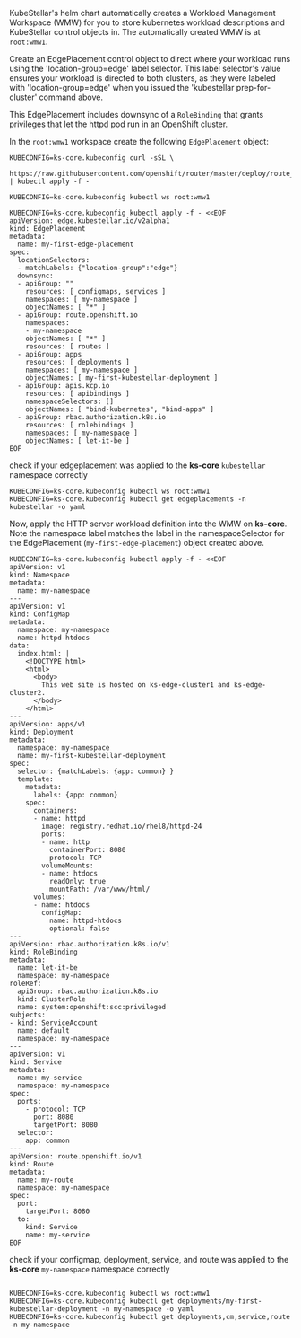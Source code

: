 <!--kubestellar-apply-apache-openshift-start-->
KubeStellar's helm chart automatically creates a Workload Management
Workspace (WMW) for you to store kubernetes workload descriptions and KubeStellar control objects in. The automatically created WMW is at `root:wmw1`.

Create an EdgePlacement control object to direct where your workload runs using the 'location-group=edge' label selector. This label selector's value ensures your workload is directed to both clusters, as they were labeled with 'location-group=edge' when you issued the 'kubestellar prep-for-cluster' command above.

This EdgePlacement includes downsync of a `RoleBinding` that grants
privileges that let the httpd pod run in an OpenShift cluster.

In the `root:wmw1` workspace create the following `EdgePlacement` object: 
```shell hl_lines="13 14 18 27 28 35"
KUBECONFIG=ks-core.kubeconfig curl -sSL \
  https://raw.githubusercontent.com/openshift/router/master/deploy/route_crd.yaml | kubectl apply -f -

KUBECONFIG=ks-core.kubeconfig kubectl ws root:wmw1

KUBECONFIG=ks-core.kubeconfig kubectl apply -f - <<EOF
apiVersion: edge.kubestellar.io/v2alpha1
kind: EdgePlacement
metadata:
  name: my-first-edge-placement
spec:
  locationSelectors:
  - matchLabels: {"location-group":"edge"}
  downsync:
  - apiGroup: ""
    resources: [ configmaps, services ]
    namespaces: [ my-namespace ]
    objectNames: [ "*" ]
  - apiGroup: route.openshift.io
    namespaces:
    - my-namespace
    objectNames: [ "*" ]
    resources: [ routes ]
  - apiGroup: apps
    resources: [ deployments ]
    namespaces: [ my-namespace ]
    objectNames: [ my-first-kubestellar-deployment ]
  - apiGroup: apis.kcp.io
    resources: [ apibindings ]
    namespaceSelectors: []
    objectNames: [ "bind-kubernetes", "bind-apps" ]
  - apiGroup: rbac.authorization.k8s.io
    resources: [ rolebindings ]
    namespaces: [ my-namespace ]
    objectNames: [ let-it-be ]
EOF
```

check if your edgeplacement was applied to the **ks-core** `kubestellar` namespace correctly
```shell
KUBECONFIG=ks-core.kubeconfig kubectl ws root:wmw1
KUBECONFIG=ks-core.kubeconfig kubectl get edgeplacements -n kubestellar -o yaml
```

Now, apply the HTTP server workload definition into the WMW on **ks-core**. Note the namespace label matches the label in the namespaceSelector for the EdgePlacement (`my-first-edge-placement`) object created above. 
```shell hl_lines="5 10 24 25"
KUBECONFIG=ks-core.kubeconfig kubectl apply -f - <<EOF
apiVersion: v1
kind: Namespace
metadata:
  name: my-namespace
---
apiVersion: v1
kind: ConfigMap
metadata:
  namespace: my-namespace
  name: httpd-htdocs
data:
  index.html: |
    <!DOCTYPE html>
    <html>
      <body>
        This web site is hosted on ks-edge-cluster1 and ks-edge-cluster2.
      </body>
    </html>
---
apiVersion: apps/v1
kind: Deployment
metadata:
  namespace: my-namespace
  name: my-first-kubestellar-deployment
spec:
  selector: {matchLabels: {app: common} }
  template:
    metadata:
      labels: {app: common}
    spec:
      containers:
      - name: httpd
        image: registry.redhat.io/rhel8/httpd-24
        ports:
        - name: http
          containerPort: 8080
          protocol: TCP
        volumeMounts:
        - name: htdocs
          readOnly: true
          mountPath: /var/www/html/
      volumes:
      - name: htdocs
        configMap:
          name: httpd-htdocs
          optional: false
---
apiVersion: rbac.authorization.k8s.io/v1
kind: RoleBinding
metadata:
  name: let-it-be
  namespace: my-namespace
roleRef:
  apiGroup: rbac.authorization.k8s.io
  kind: ClusterRole
  name: system:openshift:scc:privileged
subjects:
- kind: ServiceAccount
  name: default
  namespace: my-namespace
---
apiVersion: v1
kind: Service
metadata:
  name: my-service
  namespace: my-namespace
spec:
  ports:
    - protocol: TCP
      port: 8080
      targetPort: 8080
  selector:
    app: common
---
apiVersion: route.openshift.io/v1
kind: Route
metadata:
  name: my-route
  namespace: my-namespace
spec:
  port:
    targetPort: 8080
  to:
    kind: Service
    name: my-service
EOF
```

check if your configmap, deployment, service, and route was applied to the **ks-core** `my-namespace` namespace correctly
```shell

KUBECONFIG=ks-core.kubeconfig kubectl ws root:wmw1
KUBECONFIG=ks-core.kubeconfig kubectl get deployments/my-first-kubestellar-deployment -n my-namespace -o yaml
KUBECONFIG=ks-core.kubeconfig kubectl get deployments,cm,service,route -n my-namespace
```

<!--kubestellar-apply-apache-openshift-end-->
